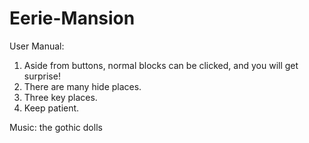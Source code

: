 # Eerie-Mansion
User Manual:
1. Aside from buttons, normal blocks can be clicked, and you will get surprise!
2. There are many hide places.
3. Three key places.
4. Keep patient.

Music: the gothic dolls
